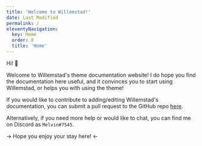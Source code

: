 ```yaml
---
title: 'Welcome to Willemstad!'
date: Last Modified 
permalink: /
eleventyNavigation:
  key: Home
  order: 0
  title: 'Home'
---
```

Hi! 👋

Welcome to Willemstad's theme documentation website! I do hope you find the documentation here useful, and it convinces you to start using Willemstad, or helps you with using the theme!

If you would like to contribute to adding/editing Willemstad's documentation, you can submit a pull request to the GitHub repo [here](https://github.com/tingmelvin/docs-willemstad).

Alternatively, if you need more help or would like to chat, you can find me on Discord as `Melvin#7545`.

-> Hope you enjoy your stay here! <-


